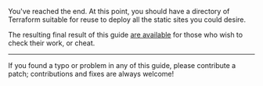 You've reached the end. At this point, you should have a directory of Terraform
suitable for reuse to deploy all the static sites you could desire.

The resulting final result of this guide [are available][1] for those who wish
to check their work, or cheat.

---

If you found a typo or problem in any of this guide, please contribute a patch;
contributions and fixes are always welcome!

[1]: https://github.com/blackieops/deployawebsite-example-s3-terraform/
